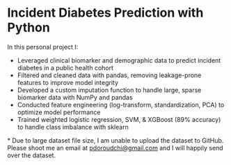 # Incident Diabetes Prediction with Python

In this personal project I:

- Leveraged clinical biomarker and demographic data to predict incident diabetes in a public health cohort
- Filtered and cleaned data with pandas, removing leakage-prone features to improve model integrity
- Developed a custom imputation function to handle large, sparse biomarker data with NumPy and pandas
- Conducted feature engineering (log-transform, standardization, PCA) to optimize model performance
- Trained weighted logistic regression, SVM, & XGBoost (89% accuracy) to handle class imbalance with sklearn

\* Due to large dataset file size, I am unable to upload the dataset to GitHub. Please shoot me an email at <a href="mailto:pdoroudchi@gmail.com">pdoroudchi@gmail.com</a> and I will happily send over the dataset.


